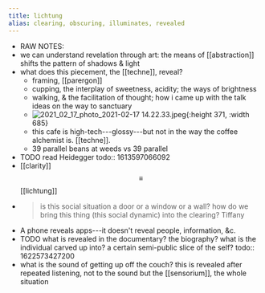 ```yaml
---
title: lichtung
alias: clearing, obscuring, illuminates, revealed
---
```


- RAW NOTES:
- we can understand revelation through art: the means of [[abstraction]] shifts the pattern of shadows & light
- what does this piecement, the [[techne]], reveal?
	- framing, [[parergon]]
	- cupping, the interplay of sweetness, acidity; the ways of brightness
	- walking, & the facilitation of thought; how i came up with the talk ideas on the way to sanctuary
	- ![2021_02_17_photo_2021-02-17 14.22.33.jpeg](https://cdn.logseq.com/%2F76a092ee-fea0-471d-ac53-7ca67ccd9f8ea4892c00-fd89-4aac-b86c-cb422728b6db2021_02_17_photo_2021-02-17%2014.22.33.jpeg?Expires=4767196986&Signature=nCW79HNR4CdVrchbhRqkOiosyMp0igOqZqXmUBhDwltwfCQT2gwJEimYBB6mxiJapSUaDGRfxlJSrahcAkROlSGIXG8ej1KrSnWBw2X3CPhGaTIldMFHd7iZE-6EyUxD3wGGliZFOiT9g5xMrFWqts~aae3-4AVrLdt0mQJFjVerdoVPM5SrqXAiWVA2rfFGG51RPQImXodj6muUCrar~cQfg2sOeYuwXwhAucm2pn24~SLyQTlTaMypeAeBpXw~66QFdKRNKyH0Uo4yEhWre7OhOz~rTOm~NG4q4bwW15hGAIGs4lGqAdqnwVgAy40PXJW~DmlINxuyswwaC3Ecmg__&Key-Pair-Id=APKAJE5CCD6X7MP6PTEA){:height 371, :width 685}
	- this cafe is high-tech---glossy---but not in the way the coffee alchemist is. [[techne]].
	- 39 parallel beans at weeds vs 39 parallel
- TODO read Heidegger
  todo:: 1613597066092
- [[clarity]] $$\equiv$$ [[lichtung]]
-
  > is this social situation a door or a window or a wall? 
  > how do we bring this thing (this social dynamic) into the clearing?
  Tiffany
- A phone reveals apps---it doesn't reveal people, information, &c.
- TODO what is revealed in the documentary? the biography? what is the individual carved up into? a certain semi-public slice of the self?
  todo:: 1622573427200
- what is the sound of getting up off the couch? this is revealed after repeated listening, not to the sound but the [[sensorium]], the whole situation